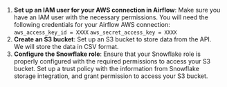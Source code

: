 1. **Set up an IAM user for your AWS connection in Airflow**: Make sure you have an IAM user with the necessary permissions. You will need the following credentials for your Airflow AWS connection:
`aws_access_key_id = XXXX`
`aws_secret_access_key = XXXX`
2. **Create an S3 bucket**: Set up an S3 bucket to store data from the API. We will store the data in CSV format.
3. **Configure the Snowflake role**: Ensure that your Snowflake role is properly configured with the required permissions to access your S3 bucket. Set up a trust policy with the information from Snowflake storage integration, and grant permission to access your S3 bucket. 

